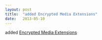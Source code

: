 ```yaml
---
layout: post
title:  "added Encrypted Media Extensions"
date:   2013-05-10
---
```


added <a href="http://www.w3.org/TR/encrypted-media/">Encrypted Media Extensions</a>

